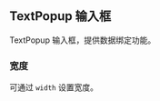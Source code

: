 <div class="demo-header">
<p class="overviewicon">
  <span class="wapi-form-span"/>
</p>

## TextPopup 输入框

<nova-uxlink widget-name="TextPopup"></nova-uxlink>

TextPopup 输入框，提供数据绑定功能。
</div>

### 宽度

可通过 `width` 设置宽度。
<nova-demo-view link="text-popup/width"></nova-demo-view>

<br>

